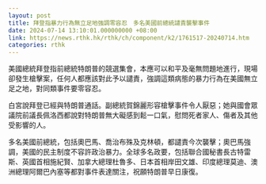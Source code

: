 ```yaml
---
layout: post
title: 拜登指暴力行為無立足地強調零容忍　多名美國前總統譴責襲擊事件
date: 2024-07-14 13:10:01.000000000 +08:00
link: https://news.rthk.hk/rthk/ch/component/k2/1761517-20240714.htm
categories: rthk
---
```


美國總統拜登指前總統特朗普的競選集會，本應可以和平及毫無問題地進行，現場卻發生槍擊案，任何人都應該對此予以譴責，強調這類病態的暴力行為在美國無立足之地，對同類事件要零容忍。

白宮說拜登已經與特朗普通話。副總統賀錦麗形容槍擊事件令人厭惡；她與國會眾議院前議長佩洛西都說對特朗普無大礙感到鬆一口氣，慰問死者家人、傷者及其他受影響的人。

多名美國前總統，包括奧巴馬、喬治布殊及克林頓，都譴責今次襲擊；奧巴馬強調，美國的民主制度不容許政治暴力。全球多名政要，包括聯合國秘書長古特雷斯、英國首相施紀賢、加拿大總理杜魯多、日本首相岸田文雄、印度總理莫迪、澳洲總理阿爾巴內塞等都對事件表達關注，祝願特朗普早日康復。
